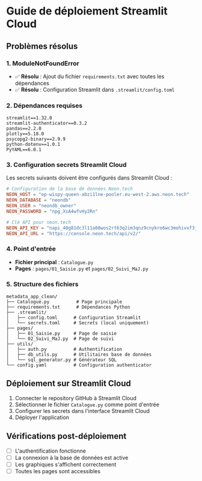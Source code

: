 # Guide de déploiement Streamlit Cloud

## Problèmes résolus

### 1. ModuleNotFoundError
- ✅ **Résolu** : Ajout du fichier `requirements.txt` avec toutes les dépendances
- ✅ **Résolu** : Configuration Streamlit dans `.streamlit/config.toml`

### 2. Dépendances requises
```
streamlit==1.32.0
streamlit-authenticator==0.3.2
pandas==2.2.0
plotly==5.18.0
psycopg2-binary==2.9.9
python-dotenv==1.0.1
PyYAML==6.0.1
```

### 3. Configuration secrets Streamlit Cloud
Les secrets suivants doivent être configurés dans Streamlit Cloud :

```toml
# Configuration de la base de données Neon.tech
NEON_HOST = "ep-wispy-queen-abzi1lne-pooler.eu-west-2.aws.neon.tech"
NEON_DATABASE = "neondb"
NEON_USER = "neondb_owner"
NEON_PASSWORD = "npg_XsA4wfvHy2Rn"

# Clé API pour neon.tech
NEON_API_KEY = "napi_40g81dc3l11a08wos2rt63q2im3qnz9cnykro6wc3mohivxf3jtzz0o4wfbbnnqu"
NEON_API_URL = "https://console.neon.tech/api/v2/"
```

### 4. Point d'entrée
- **Fichier principal** : `Catalogue.py`
- **Pages** : `pages/01_Saisie.py` et `pages/02_Suivi_MaJ.py`

### 5. Structure des fichiers
```
metadata_app_clean/
├── Catalogue.py          # Page principale
├── requirements.txt      # Dépendances Python
├── .streamlit/
│   ├── config.toml      # Configuration Streamlit
│   └── secrets.toml     # Secrets (local uniquement)
├── pages/
│   ├── 01_Saisie.py     # Page de saisie
│   └── 02_Suivi_MaJ.py  # Page de suivi
├── utils/
│   ├── auth.py          # Authentification
│   ├── db_utils.py      # Utilitaires base de données
│   └── sql_generator.py # Générateur SQL
└── config.yaml          # Configuration authenticator
```

## Déploiement sur Streamlit Cloud

1. Connecter le repository GitHub à Streamlit Cloud
2. Sélectionner le fichier `Catalogue.py` comme point d'entrée
3. Configurer les secrets dans l'interface Streamlit Cloud
4. Déployer l'application

## Vérifications post-déploiement

- [ ] L'authentification fonctionne
- [ ] La connexion à la base de données est active
- [ ] Les graphiques s'affichent correctement
- [ ] Toutes les pages sont accessibles 